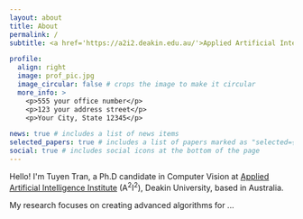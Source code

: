 ```yaml
---
layout: about
title: About
permalink: /
subtitle: <a href='https://a2i2.deakin.edu.au/'>Applied Artificial Intelligence Institute</a> (A<sup>2</sup>I<sup>2</sup>), Deakin University.

profile:
  align: right
  image: prof_pic.jpg
  image_circular: false # crops the image to make it circular
  more_info: >
    <p>555 your office number</p>
    <p>123 your address street</p>
    <p>Your City, State 12345</p>

news: true # includes a list of news items
selected_papers: true # includes a list of papers marked as "selected={true}"
social: true # includes social icons at the bottom of the page
---
```


Hello! I'm Tuyen Tran, a Ph.D candidate in Computer Vision at <a href='https://a2i2.deakin.edu.au/'>Applied Artificial Intelligence Institute</a> (A<sup>2</sup>I<sup>2</sup>), Deakin University, based in Australia.

My research focuses on creating advanced algorithms for ...